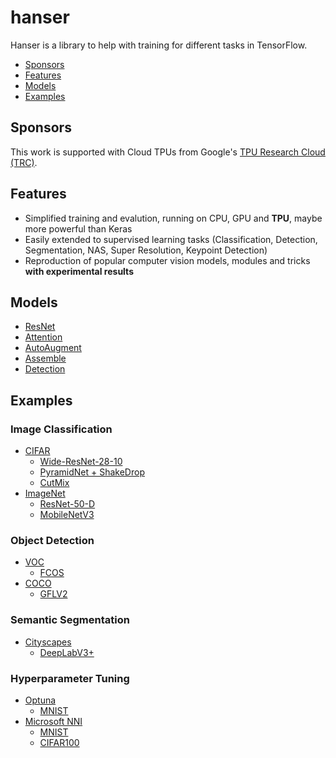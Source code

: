 # hanser

Hanser is a library to help with training for different tasks in TensorFlow.

- [Sponsors](#sponsors)
- [Features](#features)
- [Models](#models)
- [Examples](#examples)

## Sponsors
This work is supported with Cloud TPUs from Google's [TPU Research Cloud (TRC)](https://sites.research.google/trc/about/).

## Features

- Simplified training and evalution, running on CPU, GPU and **TPU**, maybe more powerful than Keras
- Easily extended to supervised learning tasks (Classification, Detection, Segmentation, NAS, Super Resolution, Keypoint Detection)
- Reproduction of popular computer vision models, modules and tricks **with experimental results**

## Models
- [ResNet](/docs/models/resnet.md)
- [Attention](/docs/models/attention.md)
- [AutoAugment](/docs/models/autoaugment.md)
- [Assemble](/docs/models/assemble.md)
- [Detection](/docs/models/detection.md)

## Examples

### Image Classification
- [CIFAR](/examples/official/cls/cifar)
  - [Wide-ResNet-28-10](/examples/official/cls/cifar/wrn/WRN-28-10.py)
  - [PyramidNet + ShakeDrop](/examples/official/cls/cifar/shakedrop/PyramidNet-270-a200.py)
  - [CutMix](/examples/official/cls/cifar/cutmix/PyramidNet.py)
- [ImageNet](/examples/official/cls/imagenet)
  - [ResNet-50-D](/examples/official/cls/imagenet/resnet_vd50.py)
  - [MobileNetV3](/examples/official/cls/imagenet/mobilenetv3.py)

### Object Detection
- [VOC](/examples/official/det/voc)
  - [FCOS](/examples/official/det/voc/fcos.py)
- [COCO](/examples/official/det/coco)
  - [GFLV2](/examples/official/det/coco/gflv2.py)

### Semantic Segmentation
- [Cityscapes](/examples/official/seg/cityscapes)
  - [DeepLabV3+](/examples/official/seg/cityscapes/deeplabv3p.py)

### Hyperparameter Tuning
- [Optuna](/examples/hpo/optuna)
  - [MNIST](/examples/hpo/optuna/mnist.py)
- [Microsoft NNI](/examples/hpo/nni)
  - [MNIST](/examples/hpo/nni/mnist.py)
  - [CIFAR100](/examples/hpo/nni/wrn.py)